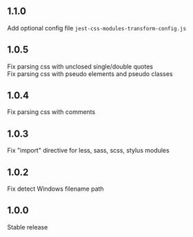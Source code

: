 ## 1.1.0
Add optional config file `jest-css-modules-transform-config.js`

## 1.0.5
Fix parsing css with unclosed single/double quotes  
Fix parsing css with pseudo elements and pseudo classes

## 1.0.4
Fix parsing css with comments

## 1.0.3
Fix "import" directive for less, sass, scss, stylus modules

## 1.0.2
Fix detect Windows filename path

## 1.0.0
Stable release
